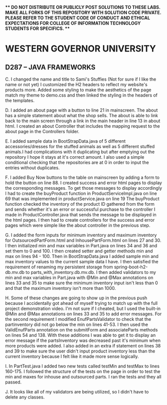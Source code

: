 <strong>** DO NOT DISTRIBUTE OR PUBLICLY POST SOLUTIONS TO THESE LABS. MAKE ALL FORKS OF THIS REPOSITORY WITH SOLUTION CODE PRIVATE. PLEASE REFER TO THE STUDENT CODE OF CONDUCT AND ETHICAL EXPECTATIONS FOR COLLEGE OF INFORMATION TECHNOLOGY STUDENTS FOR SPECIFICS. ** </strong>

# WESTERN GOVERNOR UNIVERSITY 
## D287 – JAVA FRAMEWORKS

C. I changed the name and title to Sami's Stuffies (Not for sure if I like the name or not yet) I customized the H2 
headers to reflect my website's products more. Added some styling to make the aesthetics of the page match my theme
to demo.css and then linked the styling in the headers of the templates.

D. I added an about page with a button to line 21 in mainscreen. The about has a simple statement about what the shop
sells. The about is able to link back to the main screen through a link in the main header in line 13 in about html.
I created an about Controller that includes the mapping request to the about page in the Controllers folder. 

E. I added sample data in BootStrapData.java of 5 different accessories/dresses for the stuffed animals as well as 5 
different stuffed animals.I had complications with it duplicating but after emptying out the repository I hope it 
stays at it's correct amount. I also used a simple conditional checking that the repositories are at 0 in order to
input the entries without duplicates. 

F. I added Buy Now buttons to the table on mainscreen by adding a form to hold the button on line 88. I created success 
and error html pages to display the corresponding messages. To get those messages to display accordingly I had to create 
the buyProduct function in ProductServiceImpl.java on line 69 that was implemented in productService.java on line 19
The buyProduct function checked the inventory of the product ID gathered from the form and sends whether it's an error 
or successful purchase to the controller I made in ProductController.java that sends the message to be displayed in the 
html pages. I then had to create controllers for the success and error pages which were simple like the about controller
in the previous step. 

G. I added the form inputs for minimum inventory and maximum inventory for OutsourcedPartForm.html and InhousePartForm.html
on lines 27 and 30. I then initialized min and max variables in Part.java on lines 34 and 36 and set them to 0 and 100. 
I then created setter and getter methods min and max on lines 94 - 100. Then in BootStrapData.java I added sample min
and max inventory values to the current sample data I have. I then satisfied the requirement of renaming my persistent
storage from spring-boot-h2-db.mv.db to parts_with_inventory.db.mv.db. I then added validators to my min and max variables
in Part.java with @Min and @Max annotations on lines 33 and 35 to make sure the minimum inventory input isn't less than 0
and that the maximum inventory isn't more than 1000. 

H. Some of these changes are going to show up in the previous push because I accidentally got ahead of myself trying to match up
with the full project demonstration video. I'm not sure if I cheated, but I used the built-in @Min and @Max annotations on
lines 33 and 35 to add error messages. For the second requirement I modified EnufPartsValidator to check that the partinventory
did not go below the min on lines 41-53. I then used the ValidEnufParts annotation on the submitForm and associateParts methods
on lines 54 and 138. With these additions I was able to get it to display an error message if the partsInventory was
decreased past it's minimum when more products were added. I also added in an extra if statement on lines 38 and 39 to make 
sure the user didn't input product inventory less than the current inventory because I felt like it made more sense logically. 

I. In PartTest.java I added two new tests called testMin and testMax to lines 160-175. I followed the structure of the
tests on the page in order to test the min and maxes for inhouse and outsourced parts. I ran the tests and they all passed.

J. It looks like all of my validators are being utilized, so I didn't have to delete any classes. 

